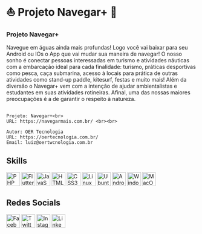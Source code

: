 # ⛵ Projeto Navegar+ 🚤


### Projeto  Navegar+ <br>
Navegue em águas ainda mais profundas! Logo você vai baixar para seu Android ou IOs o App que vai mudar sua maneira de navegar! O nosso sonho é conectar pessoas interessadas em turismo e atividades náuticas com a embarcação ideal para cada finalidade: turismo, práticas desportivas como pesca, caça submarina, acesso à locais para prática de outras atividades como stand-up paddle, kitesurf, festas e muito mais!
  Além da diversão o Navegar+ vem com a intenção de ajudar ambientalistas e estudantes em suas atividades rotineiras. Afinal, uma das nossas maiores preocupações é a de garantir o respeito à natureza.

##


    Projeto: Navegar+<br>
    URL: https://navegarmais.com.br/ <br><br>
    
    Autor: OER Tecnologia 
    URL: https://oertecnologia.com.br/ 
    Email: luiz@oertwcnologia.com.br


  
  
 ## Skills

<a href="https://www.php.net/" target="_blank" rel="noreferrer"><img src="https://raw.githubusercontent.com/danielcranney/readme-generator/main/public/icons/skills/php-colored.svg" width="36" height="36" alt="PHP" /></a>
<a href="https://docs.flutter.dev" target="_blank" rel="noreferrer"><img src="https://user-images.githubusercontent.com/108233457/221665501-340207db-dd1c-4c81-887e-12750e8a6653.png" width="36" height="36" alt="Flutter"/></a>
<a href="https://developer.mozilla.org/en-US/docs/Web/JavaScript" target="_blank" rel="noreferrer"><img src="https://raw.githubusercontent.com/danielcranney/readme-generator/main/public/icons/skills/javascript-colored.svg" width="36" height="36" alt="JavaScript" /></a>
<a href="https://developer.mozilla.org/en-US/docs/Glossary/HTML5" target="_blank" rel="noreferrer"><img src="https://raw.githubusercontent.com/danielcranney/readme-generator/main/public/icons/skills/html5-colored.svg" width="36" height="36" alt="HTML5" /></a>
<a href="#" target="_blank" rel="noreferrer"><img src="https://user-images.githubusercontent.com/108233457/221664646-bfc83acb-bc33-4528-b27d-b353939efaa3.png" width="36" height="36" alt="CSS3"/></a>
<a href="#" target="_blank" rel="noreferrer"><img src="https://user-images.githubusercontent.com/108233457/221688214-68418f85-8f73-4881-85a8-e7e9039ba075.png" width="36" height="36" alt="Linux"/></a>
<a href="#" target="_blank" rel="noreferrer"><img src="https://user-images.githubusercontent.com/108233457/221665806-1f0fc6e6-7184-4ab0-a6e0-f7ce57cb9b2a.png" width="36" height="36" alt="Ubuntu"/></a>
<a href="#" target="_blank" rel="noreferrer"><img src="https://user-images.githubusercontent.com/108233457/221665736-577fde7b-a410-435d-a609-16021e2df2c3.png" width="36" height="36" alt="Android"/></a>
<a href="#" target="_blank" rel="noreferrer"><img src="https://user-images.githubusercontent.com/108233457/221962985-edcfa067-7c36-401e-924e-1dc0268cc5fc.png" width="36" height="36" alt="Windows"/></a>
<a href="#" target="_blank" rel="noreferrer"><img src="https://user-images.githubusercontent.com/108233457/221962915-bcca54f8-1ce9-4b93-8354-e25d2d5a6696.png" width="36" height="36" alt="MacOS"/></a>
  
## Redes Socials

<a href="https://www.facebook.com/navegarmais" target="_blank" rel=""><img src="https://user-images.githubusercontent.com/108233457/221695448-b090f1fb-abf8-40d0-9f37-10e720f8262b.png" width="36" height="36" alt="Facebook"/></a>
<a href="https://twitter.com/OerTecnologia" target="_blank" rel="noreferrer"><img src="https://user-images.githubusercontent.com/108233457/221695485-232635b4-e8db-4e1e-bc7c-0f34c1975c71.png" width="36" height="36" alt="Twitter"/></a>
<a href="https://www.instagram.com/navegarmais/" target="_blank" rel="noreferrer"><img src="https://user-images.githubusercontent.com/108233457/221695589-114cc2e3-8b40-4c07-b987-9e8cc66992d3.png" width="36" height="36" alt="Instagram"/></a>
<a href="#" target="_blank" rel="noreferrer"><img src="https://user-images.githubusercontent.com/108233457/221695526-e02351d3-f9c1-44c7-a494-9a88bba4d1a0.png" width="36" height="36" alt="Linkedin"/></a>


